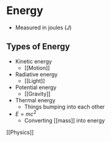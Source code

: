 # Energy

- Measured in joules ($J$)

## Types of Energy

- Kinetic energy
  - [[Motion]]
- Radiative energy
  - [[Light]]
- Potential energy
  - [[Gravity]]
- Thermal energy
  - Things bumping into each other
- $E = mc^2$
  - Converting [[mass]] into energy

[[Physics]]

